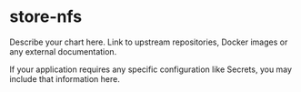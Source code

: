 # store-nfs

Describe your chart here. Link to upstream repositories, Docker images or any
external documentation.

If your application requires any specific configuration like Secrets, you may
include that information here.
